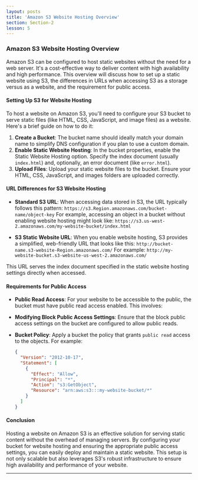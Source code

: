 ```yaml
---
layout: posts
title: 'Amazon S3 Website Hosting Overview'
section: Section-2
lesson: 5
---
```


### Amazon S3 Website Hosting Overview

Amazon S3 can be configured to host static websites without the need for a web server. It's a cost-effective way to deliver content with high availability and high performance. This overview will discuss how to set up a static website using S3, the differences in URLs when accessing S3 as a storage versus as a website, and the requirement for public access.

<!-- pagebreak -->

#### Setting Up S3 for Website Hosting

To host a website on Amazon S3, you'll need to configure your S3 bucket to serve static files (like HTML, CSS, JavaScript, and image files) as a website. Here's a brief guide on how to do it:

1. **Create a Bucket**: The bucket name should ideally match your domain name to simplify DNS configuration if you plan to use a custom domain.
2. **Enable Static Website Hosting**: In the bucket properties, enable the Static Website Hosting option. Specify the index document (usually `index.html`) and, optionally, an error document (like `error.html`).
3. **Upload Files**: Upload your static website files to the bucket. Ensure your HTML, CSS, JavaScript, and images folders are uploaded correctly.
<!-- pagebreak -->

#### URL Differences for S3 Website Hosting

- **Standard S3 URL**: When accessing data stored in S3, the URL typically follows this pattern:
  `https://s3.Region.amazonaws.com/bucket-name/object-key`
  For example, accessing an object in a bucket without enabling website hosting might look like:
  `https://s3.us-west-2.amazonaws.com/my-website-bucket/index.html`

- **S3 Static Website URL**: When you enable website hosting, S3 provides a simplified, web-friendly URL that looks like this:
  `http://bucket-name.s3-website-Region.amazonaws.com/`
  For example:
  `http://my-website-bucket.s3-website-us-west-2.amazonaws.com/`

This URL serves the index document specified in the static website hosting settings directly when accessed.

<!-- pagebreak -->

#### Requirements for Public Access

- **Public Read Access**: For your website to be accessible to the public, the bucket must have public read access enabled. This involves:
- **Modifying Block Public Access Settings**: Ensure that the block public access settings on the bucket are configured to allow public reads.
- **Bucket Policy**: Apply a bucket the policy that grants `public read` access to the objects. For example:

  ```json
  {
    "Version": "2012-10-17",
    "Statement": [
      {
        "Effect": "Allow",
        "Principal": "*",
        "Action": "s3:GetObject",
        "Resource": "arn:aws:s3:::my-website-bucket/*"
      }
    ]
  }
  ```

<!-- pagebreak -->

#### Conclusion

Hosting a website on Amazon S3 is an effective solution for serving static content without the overhead of managing servers. By configuring your bucket for website hosting and ensuring the appropriate public access settings, you can easily deploy and maintain a static website. This setup is not only scalable but also leverages S3's robust infrastructure to ensure high availability and performance of your website.

---
